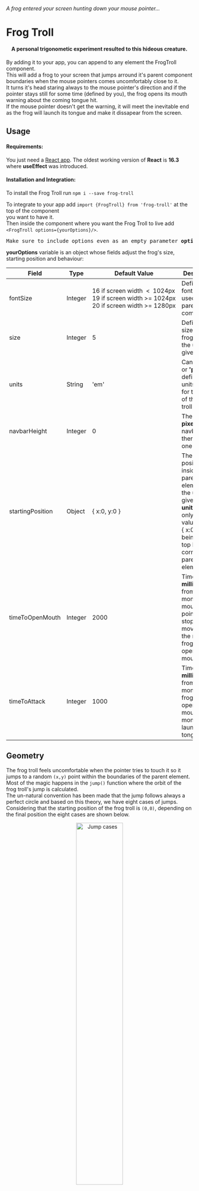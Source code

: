 ###### A frog entered your screen hunting down your mouse pointer...  
# Frog Troll

#### &emsp;A personal trigonometic experiment resulted to this hideous creature.

By adding it to your app, you can append to any element the FrogTroll component.  
This will add a frog to your screen that jumps arround it's parent component boundaries when the mouse pointers comes uncomfortably close to it.  
It turns it's head staring always to the mouse pointer's direction and if the pointer stays still for some time (defined by you), the frog opens its mouth warning about the coming tongue hit.  
If the mouse pointer doesn't get the warning, it will meet the inevitable end as the frog will launch its tongue and make it dissapear from the screen.

## Usage

#### Requirements:  
You just need a [React app](https://react.dev/). The oldest working version of <b>React</b> is <b>16.3</b> where <b>useEffect</b> was introduced.  
#### Installation and Integration:  
To install the Frog Troll run ```npm i --save frog-troll```  

To integrate to your app add ```import {FrogTroll} from 'frog-troll'``` at the top of the component  
you want to have it.  
Then inside the component where you want the Frog Troll to live add ```<FrogTroll options={yourOptions}/>```.  

<p align="center"><pre style="textAlign:center">Make sure to include options even as an empty parameter <b>options={{}}</b></pre></p>
<b>yourOptions</b> variable is an object whose fields adjust the frog's size, starting position and behaviour:  
<center>

|Field|Type|Default Value|Description|
|-----|----|-------|-----------|
|fontSize|Integer|<nobr>16 if screen width &nbsp;<&nbsp; 1024px<br>19 if screen width >= 1024px<br>20 if screen width >= 1280px</nobr>|Defines the font size used in the parent component|
|size|Integer|5|Defines the size of the frog troll in the units given|
|units|String|'em'|Can be <b>'em'</b> or <b>'px'</b>, defines the units used for the size of the frog troll|
|navbarHeight|Integer|0|The size <b>in pixels</b> of the navbar if there is one*|
|startingPosition|Object|{ x:0, y:0 }|The starting position inside the parent element in the units given in <b>units</b>, giving only <b>positive</b> values. With { x:0, y:0 } being the top left corner of the parent element|
|timeToOpenMouth|Integer|2000|Time in <b>milliseconds</b> from the moment that mouse pointer stops moving to the moment frog troll opens its mouth|
|timeToAttack|Integer|1000|Time in <b>milliseconds</b> from the moment that frog troll opens its mouth to the moment it launches its tongue|
</center>

## Geometry


The frog troll feels uncomfortable when the pointer tries to touch it so it jumps to a random ```(x,y)``` point within the boundaries of the parent element.  
Most of the magic happens in the ```jump()``` function where the orbit of the frog troll's jump is calculated.  
The un-natural convention has been made that the jump follows always a perfect circle and based on this theory, we have eight cases of jumps. Considering that the starting position of the frog troll is ```(0,0)```, depending on the final position the eight cases are shown below.

<center>
    <img src="https://i.imgur.com/Rw6TTcW.png" alt="Jump cases" style="width:50%"/>
    <br>
    <i>Jump Cases</i>
</center>
<br>  

* In cases <b>a</b> and <b>h</b>, the center of the frog troll's orbit circle will be on <b>Xaxis</b>.<br>  
* In cases <b>f</b> and <b>c</b>, the center of the frog troll's orbit circle will be on <b>Yaxis</b>.<br>
* In cases <b>g</b> and <b>b</b>, the center of the frog troll's orbit circle will be on the line <b>passing from final position<br>point and being parallel to Yaxis</b>.<br>
* In cases <b>e</b> and <b>d</b>, the center of the frog troll's orbit circle will be on the line <b>passing from final position<br>point and being parallel to Xaxis</b>.<br>

![frog2](https://i.imgur.com/yDnx26i.png)
![frog3](https://i.imgur.com/JxFwlR9.png)
![frog4](https://i.imgur.com/SzTmT3M.png)
![frog5](https://i.imgur.com/Gm53bIg.png)
